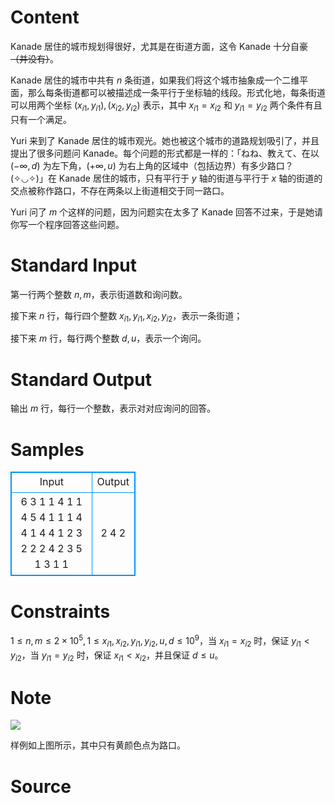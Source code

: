 
# Content

Kanade 居住的城市规划得很好，尤其是在街道方面，这令 Kanade 十分自豪 ~~（并没有）~~。

Kanade 居住的城市中共有 $n$ 条街道，如果我们将这个城市抽象成一个二维平面，那么每条街道都可以被描述成一条平行于坐标轴的线段。形式化地，每条街道可以用两个坐标 $(x_{i1},y_{i1}),(x_{i2},y_{i2})$ 表示，其中 $x_{i1}=x_{i2}$ 和 $y_{i1}=y_{i2}$ 两个条件有且只有一个满足。

Yuri 来到了 Kanade 居住的城市观光。她也被这个城市的道路规划吸引了，并且提出了很多问题问 Kanade。每个问题的形式都是一样的：「ねね、教えて、在以 $(-\infty,d)$ 为左下角，$(+\infty,u)$ 为右上角的区域中（包括边界）有多少路口？(✧◡✧)」在 Kanade 居住的城市，只有平行于 $y$ 轴的街道与平行于 $x$ 轴的街道的交点被称作路口，不存在两条以上街道相交于同一路口。

Yuri 问了 $m$ 个这样的问题，因为问题实在太多了 Kanade 回答不过来，于是她请你写一个程序回答这些问题。

# Standard Input

第一行两个整数 $n,m$，表示街道数和询问数。

接下来 $n$ 行，每行四个整数 $x_{i1},y_{i1},x_{i2},y_{i2}$，表示一条街道；

接下来 $m$ 行，每行两个整数 $d,u$，表示一个询问。

# Standard Output

输出 $m$ 行，每行一个整数，表示对对应询问的回答。

# Samples

<style>
        table,table tr th, table tr td { border:1px solid #0094ff; }
        table { width: 200px; min-height: 25px; line-height: 25px; text-align: center; border-collapse: collapse;}   
    </style>
<table>
	<tr>
		<td>Input</td>
		<td>Output</td>
	</tr>
<tr><td>6 3
1 1 4 1
1 4 5 4
1 1 1 4
4 1 4 4
1 2 3 2
2 2 4 2
3 5
1 3
1 1</td><td>2
4
2</td></tr></table>


# Constraints

$1\le n,m\le 2\times 10^5,1\le x_{i1},x_{i2},y_{i1},y_{i2},u,d\le 10^9$，当 $x_{i1}=x_{i2}$ 时，保证 $y_{i1}<y_{i2}$，当 $y_{i1}=y_{i2}$ 时，保证 $x_{i1}<x_{i2}$，并且保证 $d\le u$。

# Note

![](/source/lutece/lu-kou/img/aHR0cHM6Ly9oZXJhbm8uY29kaW5nLm5ldC9wL1BpY1BsYWNlL2QvUGljUGxhY2UvZ2l0L3Jhdy9tYXN0ZXIvY3Jvc3MucG5n.png)

样例如上图所示，其中只有黄颜色点为路口。

# Source


